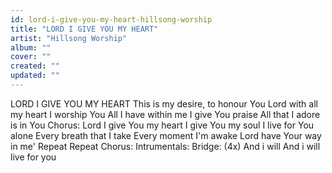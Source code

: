 ```yaml
---
id: lord-i-give-you-my-heart-hillsong-worship
title: "LORD I GIVE YOU MY HEART"
artist: "Hillsong Worship"
album: ""
cover: ""
created: ""
updated: ""
---
```


LORD I GIVE YOU MY HEART
This is my desire, to honour You
Lord with all my heart I worship You
All I have within me
I give You praise
All that I adore is in You
Chorus:
Lord I give You my heart
I give You my soul
I live for You alone
Every breath that I take
Every moment I'm awake
Lord have Your way in me'
Repeat Repeat Chorus:
Intrumentals:
Bridge:
(4x)
And i will
And i will live for you